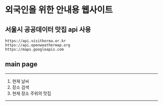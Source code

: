 <h1>외국인을 위한 안내용 웹사이트</h1>


## 서울시 공공데이터 맛집 api 사용
```
https://api.visitkorea.or.kr
https://api.openweathermap.org
https://maps.googleapis.com
```
## main page
*****
1. 현재 날씨
2. 장소 검색
3. 현재 장소 주위의 맛집
*****
